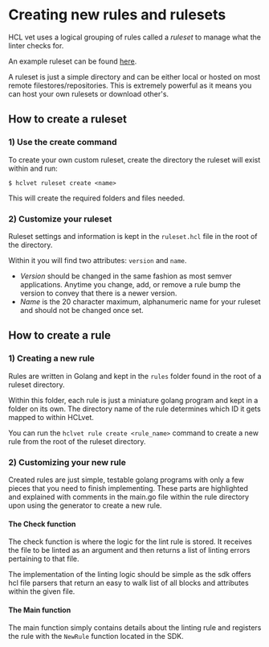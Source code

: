 # Creating new rules and rulesets

HCL vet uses a logical grouping of rules called a _ruleset_ to manage what the linter checks for.

An example ruleset can be found [here](https://github.com/clintjedwards/hclvet-ruleset-example).

A ruleset is just a simple directory and can be either local or hosted on most remote
filestores/repositories. This is extremely powerful as it means you can host your own rulesets or
download other's.

## How to create a ruleset

### 1) Use the create command

To create your own custom ruleset, create the directory the ruleset will exist within and run:

`$ hclvet ruleset create <name>`

This will create the required folders and files needed.

### 2) Customize your ruleset

Ruleset settings and information is kept in the `ruleset.hcl` file in the root of the directory.

Within it you will find two attributes: `version` and `name`.

- _Version_ should be changed in the same fashion as most semver applications. Anytime you change, add, or remove
  a rule bump the version to convey that there is a newer version.
- _Name_ is the 20 character maximum, alphanumeric name for your ruleset and should not be changed once set.

## How to create a rule

### 1) Creating a new rule

Rules are written in Golang and kept in the `rules` folder found in the root of a ruleset directory.

Within this folder, each rule is just a miniature golang program and kept in a folder on its own.
The directory name of the rule determines which ID it gets mapped to within HCLvet.

You can run the `hclvet rule create <rule_name>` command to create a new rule from the root of the ruleset directory.

### 2) Customizing your new rule

Created rules are just simple, testable golang programs with only a few pieces that you need to
finish implementing. These parts are highlighted and explained with comments in the
main.go file within the rule directory upon using the generator to create a new rule.

#### **The Check function**

The check function is where the logic for the lint rule is stored. It receives the file to be linted
as an argument and then returns a list of linting errors pertaining to that file.

The implementation of the linting logic should be simple as the sdk offers hcl file parsers that return an easy to walk list of all blocks and attributes within the given file.

#### **The Main function**

The main function simply contains details about the linting rule and registers the rule with the
`NewRule` function located in the SDK.
